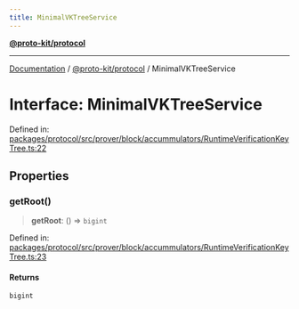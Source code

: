 ```yaml
---
title: MinimalVKTreeService
---
```


[**@proto-kit/protocol**](../README.md)

***

[Documentation](../../../README.md) / [@proto-kit/protocol](../README.md) / MinimalVKTreeService

# Interface: MinimalVKTreeService

Defined in: [packages/protocol/src/prover/block/accummulators/RuntimeVerificationKeyTree.ts:22](https://github.com/proto-kit/framework/blob/4d6b3b6da51b3edee0fbf25ce72c1f59ec61e891/packages/protocol/src/prover/block/accummulators/RuntimeVerificationKeyTree.ts#L22)

## Properties

### getRoot()

> **getRoot**: () => `bigint`

Defined in: [packages/protocol/src/prover/block/accummulators/RuntimeVerificationKeyTree.ts:23](https://github.com/proto-kit/framework/blob/4d6b3b6da51b3edee0fbf25ce72c1f59ec61e891/packages/protocol/src/prover/block/accummulators/RuntimeVerificationKeyTree.ts#L23)

#### Returns

`bigint`

